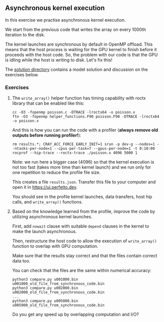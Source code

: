 ## Asynchronous kernel execution

In this exercise we practise asynchronous kernel execution.

We start from the previous code that writes the array on every 1000th iteration to the disk.

The kernel launches are synchronous by default in OpenMP offload.
This means that the host process is waiting for the GPU kernel to finish before it proceeds with the host code.
So, the problem with our code is that the GPU is idling while the host is writing to disk.
Let's fix this!

The [solution directory](solution/) contains a model solution and discussion on the exercises below.

### Exercises

1. The `write_array()` helper function has timing capability with roctx library that can be enabled like this:

       cc -O3 -fopenmp poisson.c -DTRACE -lroctx64 -o poisson.x
       ftn -O3 -fopenmp helper_functions.F90 poisson.F90 -DTRACE -lroctx64 -o poisson.x

   And this is how you can run the code with a profiler (**always remove old outputs before running profiler!**):

       rm results.*; CRAY_ACC_FORCE_EARLY_INIT=1 srun -p dev-g --nodes=1 --ntasks-per-node=1 --cpus-per-task=7 --gpus-per-node=1 -t 0:10:00 rocprof --hip-trace --roctx-trace ./poisson.x 4096 5000 1

   Note: we run here a bigger case (4096) so that the kernel execution is not too fast (takes more time than kernel launch)
   and we run only for one repetition to reduce the profile file size.

   This creates a file `results.json`. Transfer this file to your computer and open it in https://ui.perfetto.dev.

   You should see in the profile kernel launches, data transfers, host hip calls, and `write_array()` functions.

2. Based on the knowledge learned from the profile, improve the code by utilizing asynchronous kernel launches.

   First, add `nowait` clause with suitable `depend` clauses in the kernel to make the launch asynchronous.

   Then, restructure the host code to allow the execution of `write_array()` function to overlap with GPU computation.

   Make sure that the results stay correct and that the files contain correct data too.

   You can check that the files are the same within numerical accuracy:

       python3 compare.py u001000.bin u001000_old_file_from_synchronous_code.bin
       python3 compare.py u002000.bin u002000_old_file_from_synchronous_code.bin
       ...
       python3 compare.py u005000.bin u005000_old_file_from_synchronous_code.bin

   Do you get any speed up by overlapping computation and I/O?
